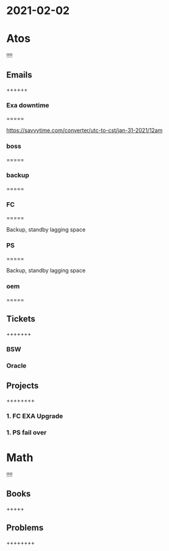 # 2021-02-02
# Atos
!!!!

## Emails
++++++

### Exa downtime
=====

https://savvytime.com/converter/utc-to-cst/jan-31-2021/12am
### boss
=====


### backup
=====


### FC
=====

Backup, standby lagging space
### PS
=====

Backup, standby lagging space
### oem
=====


## Tickets
+++++++

### BSW
### Oracle
## Projects
++++++++

### 1. FC EXA Upgrade
### 1. PS fail over
# Math
!!!!

## Books
+++++

## Problems
++++++++
